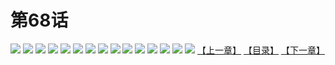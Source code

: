 # 第68话
![](https://s1.baozimh.com/scomic/yuekanshaonuyeqijun-chunquan/0/72-7zu0/1.jpg)
![](https://s1.baozimh.com/scomic/yuekanshaonuyeqijun-chunquan/0/72-7zu0/2.jpg)
![](https://s1.baozimh.com/scomic/yuekanshaonuyeqijun-chunquan/0/72-7zu0/3.jpg)
![](https://s1.baozimh.com/scomic/yuekanshaonuyeqijun-chunquan/0/72-7zu0/4.jpg)
![](https://s1.baozimh.com/scomic/yuekanshaonuyeqijun-chunquan/0/72-7zu0/5.jpg)
![](https://s1.baozimh.com/scomic/yuekanshaonuyeqijun-chunquan/0/72-7zu0/6.jpg)
![](https://s1.baozimh.com/scomic/yuekanshaonuyeqijun-chunquan/0/72-7zu0/7.jpg)
![](https://s1.baozimh.com/scomic/yuekanshaonuyeqijun-chunquan/0/72-7zu0/8.jpg)
![](https://s1.baozimh.com/scomic/yuekanshaonuyeqijun-chunquan/0/72-7zu0/9.jpg)
![](https://s1.baozimh.com/scomic/yuekanshaonuyeqijun-chunquan/0/72-7zu0/10.jpg)
![](https://s1.baozimh.com/scomic/yuekanshaonuyeqijun-chunquan/0/72-7zu0/11.jpg)
![](https://s1.baozimh.com/scomic/yuekanshaonuyeqijun-chunquan/0/72-7zu0/12.jpg)
![](https://s1.baozimh.com/scomic/yuekanshaonuyeqijun-chunquan/0/72-7zu0/13.jpg)
![](https://s1.baozimh.com/scomic/yuekanshaonuyeqijun-chunquan/0/72-7zu0/14.jpg)
![](https://s1.baozimh.com/scomic/yuekanshaonuyeqijun-chunquan/0/72-7zu0/15.jpg)
[【上一章】](./67.md)
[【目录】](./README.md)
[【下一章】](./69.md)
